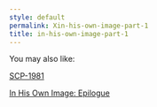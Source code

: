 ```yaml
---
style: default
permalink: Xin-his-own-image-part-1
title: in-his-own-image-part-1
---
```

You may also like:

[SCP-1981](http://scp-wiki.net/scp-1981)

[In His Own Image: Epilogue](http://scp-wiki.net/in-his-own-image-epilogue)
